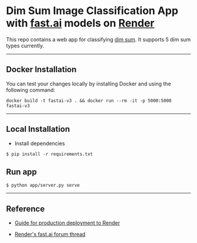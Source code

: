 # Dim Sum Image Classification App with [fast.ai](https://www.fast.ai) models on [Render](https://render.com)

This repo contains a web app for classifying [dim sum](https://en.wikipedia.org/wiki/Dim_sum). It supports 5 dim sum types currently.

----------
## Docker Installation

You can test your changes locally by installing Docker and using the following command:

```
docker build -t fastai-v3 . && docker run --rm -it -p 5000:5000 fastai-v3
```

----------
## Local Installation

* Install dependencies
```
$ pip install -r requirements.txt
```

## Run app
```
$ python app/server.py serve
```

----------
## Reference

* [Guide for production deployment to Render](https://course.fast.ai/deployment_render.html)

* [Render's fast.ai forum thread](https://forums.fast.ai/t/deployment-platform-render/33953)
